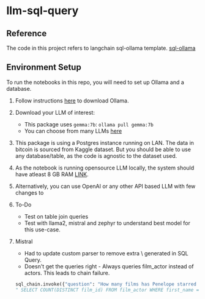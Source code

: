 # llm-sql-query

## Reference
The code in this project refers to langchain sql-ollama template.
[sql-ollama](https://github.com/langchain-ai/langchain/tree/master/templates/sql-ollama)
   

## Environment Setup

To run the notebooks in this repo, you will need to set up Ollama and a database.

1. Follow instructions [here](https://ollama.com/download) to download Ollama.

2. Download your LLM of interest:

    * This package uses `gemma:7b`: `ollama pull gemma:7b`
    * You can choose from many LLMs [here](https://ollama.ai/library)

3. This package is using a  Postgres instance running on LAN. The data in bitcoin is sourced from Kaggle dataset. But you should be able to use any database/table, as the code is agnostic to the dataset used.

4. As the notebook is running opensource LLM locally, the system should have atleast 8 GB RAM [LINK](https://ollama.com/library/orca-mini#:~:text=the%20sky%20blue%3F%22%0A%20%20%20%7D%27-,Memory%20requirements,-7b%20models%20generally). 

5. Alternatively, you can use OpenAI or any other API based LLM with few changes to 

6. To-Do
    - Test on table join queries 
    - Test with llama2, mistral and zephyr to understand best model for this use-case.
    
7. Mistral
    - Had to update custom parser to remove extra \\ generated in SQL Query.
    - Doesn't get the queries right - Always queries film_actor instead of actors. This leads to chain failure.
    ```python
    sql_chain.invoke({"question": "How many films has Penelope starred in?"})
    " SELECT COUNT(DISTINCT film_id) FROM film_actor WHERE first_name = 'Penelope' AND last_name = (SELECT last_name FROM actor WHERE actor.actor_id = film_actor.actor_id);"

    ```